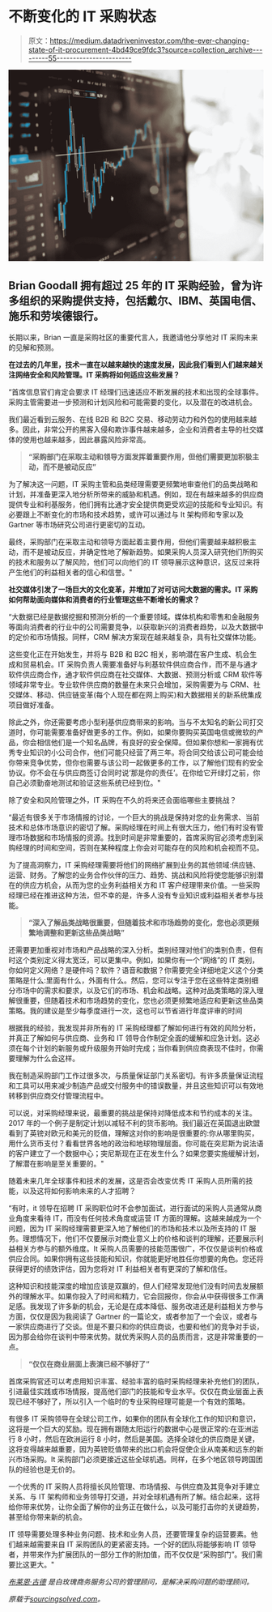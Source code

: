 # 不断变化的 IT 采购状态

> 原文：<https://medium.datadriveninvestor.com/the-ever-changing-state-of-it-procurement-4bd49ce9fdc3?source=collection_archive---------55----------------------->

![](img/d42c91cad6233410bdd1fa17e96b1ec8.png)

## Brian Goodall 拥有超过 25 年的 IT 采购经验，曾为许多组织的采购提供支持，包括戴尔、IBM、英国电信、施乐和劳埃德银行。

长期以来，Brian 一直是采购社区的重要代言人，我邀请他分享他对 IT 采购未来的见解和预测。

**在过去的几年里，技术一直在以越来越快的速度发展，因此我们看到人们越来越关注网络安全和风险管理。IT 采购将如何适应这些发展？**

“首席信息官们肯定会要求 IT 经理们迅速适应不断发展的技术和出现的全球事件。采购主管需要进一步预测和计划风险和可能需要的变化，以及潜在的改进机会。

我们最近看到云服务、在线 B2B 和 B2C 交易、移动劳动力和外包的使用越来越多。因此，非常公开的黑客入侵和欺诈事件越来越多，企业和消费者主导的社交媒体的使用也越来越多，因此暴露风险非常高。

> **“采购部门在采取主动和领导方面发挥着重要作用，但他们需要更加积极主动，而不是被动反应”**

为了解决这一问题，IT 采购主管和品类经理需要更频繁地审查他们的品类战略和计划，并准备更深入地分析所带来的威胁和机遇。例如，现在有越来越多的供应商提供专业和利基服务，他们拥有比通才安全提供商更受欢迎的技能和专业知识。有必要跟上不断变化的市场和技术趋势，或许可以通过与 It 架构师和专家以及 Gartner 等市场研究公司进行更密切的互动。

最终，采购部门在采取主动和领导方面起着主要作用，但他们需要越来越积极主动，而不是被动反应，并确定性地了解新趋势。如果采购人员深入研究他们所购买的技术和服务以了解风险，他们可以向他们的 IT 领导展示这种意识，这反过来将产生他们的利益相关者的信心和信誉。"

**社交媒体引发了一场巨大的文化变革，并增加了对可访问大数据的需求。IT 采购如何帮助面向媒体和消费者的行业管理这些不断增长的需求？**

“大数据已经是数据挖掘和预测分析的一个重要领域。媒体机构和零售和金融服务等面向消费者的行业中的公司需要竞争，以获取新兴的消费者趋势，以及大数据中的定价和市场情报。同样，CRM 解决方案现在越来越复杂，具有社交媒体功能。

这些变化正在开始发生，并将与 B2B 和 B2C 相关，影响潜在客户生成、机会生成和贸易机会。IT 采购负责人需要准备好与利基软件供应商合作，而不是与通才软件供应商合作，通才软件供应商在社交媒体、大数据、预测分析或 CRM 软件等领域非常专业。专业软件供应商的数量在未来只会增加，采购需要为与 CRM、社交媒体、移动、供应链变革(每个人现在都在网上购买)和大数据相关的新系统集成项目做好准备。

除此之外，你还需要考虑小型利基供应商带来的影响。当与不太知名的新公司打交道时，你可能需要准备好做更多的工作。例如，如果你要购买英国电信或微软的产品，你会相信他们是一个知名品牌，有良好的安全保障。但如果你想和一家拥有优秀专业知识的小公司合作，他们可能只经营了两三年。将合同交给该公司可能会给你带来竞争优势，但你也需要与该公司一起做更多的工作，以了解他们现有的安全协议。你不会在与供应商签订合同时说‘那是你的责任’。在你给它开绿灯之前，你自己必须勤奋地测试和验证这些系统已经到位。"

除了安全和风险管理之外，IT 采购在不久的将来还会面临哪些主要挑战？

“最近有很多关于市场情报的讨论，一个巨大的挑战是保持对您的业务需求、当前技术和总体市场意识的密切了解。采购经理在时间上有很大压力，他们有时没有管理市场数据和市场情报的资源。找到时间是非常重要的，首席采购官必须考虑到采购经理的时间和空间，否则在某种程度上你会对可能存在的风险和机会视而不见。

为了提高洞察力，IT 采购经理需要将他们的网络扩展到业务的其他领域:供应链、运营、财务。了解您的业务合作伙伴的压力、趋势、挑战和风险将使您能够识别潜在的供应方机会，从而为您的业务利益相关方和 IT 客户经理带来价值。一些采购经理已经在推进这种方法，但不幸的是，许多人没有专业知识或利益相关者参与技能。

> **“深入了解品类战略很重要，但随着技术和市场趋势的变化，您也必须更频繁地调整和更新这些品类战略”**

还需要更加重视对市场和产品战略的深入分析。类别经理对他们的类别负责，但有时这个类别定义得太宽泛，可以更集中。例如，如果你有一个“网络”的 IT 类别，你如何定义网络？是硬件吗？软件？语音和数据？你需要完全详细地定义这个分类策略是什么:里面有什么，外面有什么。然后，您可以专注于您在这些特定类别细分市场中的需求和要求，以及它们的市场、机会和战略。这种对品类策略的深入理解很重要，但随着技术和市场趋势的变化，您也必须更频繁地适应和更新这些品类策略。我的建议是至少每季度进行一次，这也可以节省进行年度评审的时间

根据我的经验，我发现并非所有的 IT 采购经理都了解如何进行有效的风险分析，并真正了解如何与供应商、业务和 IT 领导合作制定全面的缓解和应急计划。这必须在每个计划的新服务或升级服务开始时完成；当你看到供应商表现不佳时，你需要理解为什么会这样。

我在制造采购部门工作过很多次，与质量保证部门关系密切。有许多质量保证流程和工具可以用来减少制造产品或交付服务中的错误数量，并且这些知识可以有效地转移到供应商交付管理流程中。

可以说，对采购经理来说，最重要的挑战是保持对降低成本和节约成本的关注。2017 年的一个例子是制定计划以减轻不利的货币影响。我们最近在英国退出欧盟看到了英镑对欧元和美元的贬值，理解这对你的影响是很重要的:你从哪里购买，用什么货币支付？看看世界各地的政治和地球物理层面。你可能在突尼斯为说法语的客户建立了一个数据中心；突尼斯现在正在发生什么？如果您要实施缓解计划，了解潜在影响是至关重要的。"

随着未来几年全球事件和技术的发展，这是否会改变优秀 IT 采购人员所需的技能，以及这将如何影响未来的人才招聘？

“有时，it 领导在招聘 IT 采购职位时不会参加面试，进行面试的采购人员通常从商业角度来看待 IT，而没有任何技术角度或运营 IT 方面的理解。这越来越成为一个问题，因为 IT 采购经理需要更深入地了解他们的市场和技术以及所支持的 IT 服务。理想情况下，他们不仅要展示对商业意义上的价格和谈判的理解，还要展示利益相关方参与的额外维度。It 采购人员需要的技能范围很广，不仅仅是谈判价格或供应合同。如果你拥有这些技能和知识，你就能更好地胜任你想要的角色。您还将获得更好的绩效评估，因为您将对 IT 利益相关者有更深的了解和信任。

这种知识和技能深度的增加应该是双赢的，但人们经常发现他们没有时间去发展额外的理解水平。如果你投入了时间和精力，它会回报你，你会从中获得很多工作满足感。我发现了许多新的机会，无论是在成本降低、服务改进还是利益相关方参与方面，仅仅是因为我阅读了 Gartner 的一篇论文，或者参加了一个会议，或者与一家供应商进行了交谈。但是不要只和你的供应商谈，也要和他们的竞争对手谈，因为那会给你在谈判中带来优势。就优秀采购人员的品质而言，这是非常重要的一点。

> **“仅仅在商业层面上表演已经不够好了”**

首席采购官还可以考虑用知识丰富、经验丰富的临时采购经理来补充他们的团队，引进最佳实践或市场情报，提高他们部门的技能和专业水平。仅仅在商业层面上表现已经不够好了，所以引入一个临时的专业采购经理可能是一个有效的策略。

有很多 IT 采购领导在全球公司工作，如果你的团队有全球化工作的知识和意识，这将是一个巨大的奖励。现在拥有跟随太阳运行的数据中心是很正常的:在亚洲运行 8 小时，然后在欧洲运行 8 小时，然后是美国。选择全球化的供应商是关键，这将变得越来越重要，因为英镑贬值带来的出口机会将促使企业从南美和远东的新兴市场采购。It 采购部门必须更接近这些全球机遇。同样，在多个地区领导跨国团队的经验也是无价的。

一个优秀的 IT 采购人员将擅长风险管理、市场情报、与供应商及其竞争对手建立关系、与 IT 架构师和业务领导打交道，并对全球机遇有所了解。结合起来，这将给你带来优势，让你全面了解你的业务正在做什么，以及可能打击你的关键趋势，甚至给你带来新的机会。

IT 领导需要处理多种业务问题、技术和业务人员，还要管理复杂的运营要素。他们越来越需要来自 IT 采购团队的更紧密支持。一个好的团队将能够影响 IT 领导者，并带来作为扩展团队的一部分工作的附加值，而不仅仅是“采购部门”。我们需要比这更大。"

[*布莱恩·古德*](https://www.linkedin.com/in/brian-goodall-16b6411/) *是白玫瑰商务服务公司的管理顾问，是解决采购问题的助理顾问。*

*原载于*[*sourcingsolved.com*](https://sourcingsolved.com/journal/the-ever-changing-state-of-it-procurement)*。*